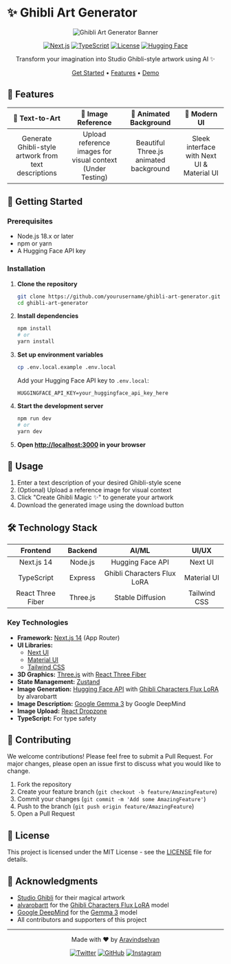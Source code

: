 # ✨ Ghibli Art Generator

<div align="center">

![Ghibli Art Generator Banner](https://raw.githubusercontent.com/Aravinds2006/ghibli-art-generator/main/public/banner.png)

[![Next.js](https://img.shields.io/badge/Next.js-14-black?logo=next.js)](https://nextjs.org/)
[![TypeScript](https://img.shields.io/badge/TypeScript-5.0-blue?logo=typescript)](https://www.typescriptlang.org/)
[![License](https://img.shields.io/badge/License-MIT-green.svg)](LICENSE)
[![Hugging Face](https://img.shields.io/badge/Hugging%20Face-API-orange?logo=huggingface)](https://huggingface.co/)

Transform your imagination into Studio Ghibli-style artwork using AI ✨

[Get Started](#getting-started) • [Features](#features) • [Demo](#demo)

</div>

## 🌟 Features

<div align="center">

| 🎨 Text-to-Art | 📸 Image Reference | 🌟 Animated Background | 🎯 Modern UI |
|:-------------:|:-----------------:|:-------------------:|:-----------:|
| Generate Ghibli-style artwork from text descriptions | Upload reference images for visual context (Under Testing) | Beautiful Three.js animated background | Sleek interface with Next UI & Material UI |

</div>

## 🚀 Getting Started

### Prerequisites

- Node.js 18.x or later
- npm or yarn
- A Hugging Face API key

### Installation

1. **Clone the repository**
   ```bash
   git clone https://github.com/yourusername/ghibli-art-generator.git
   cd ghibli-art-generator
   ```

2. **Install dependencies**
   ```bash
   npm install
   # or
   yarn install
   ```

3. **Set up environment variables**
   ```bash
   cp .env.local.example .env.local
   ```
   Add your Hugging Face API key to `.env.local`:
   ```
   HUGGINGFACE_API_KEY=your_huggingface_api_key_here
   ```

4. **Start the development server**
   ```bash
   npm run dev
   # or
   yarn dev
   ```

5. **Open [http://localhost:3000](http://localhost:3000) in your browser**

## 🎨 Usage

1. Enter a text description of your desired Ghibli-style scene
2. (Optional) Upload a reference image for visual context
3. Click "Create Ghibli Magic ✨" to generate your artwork
4. Download the generated image using the download button

## 🛠️ Technology Stack

<div align="center">

| Frontend | Backend | AI/ML | UI/UX |
|:--------:|:-------:|:-----:|:-----:|
| Next.js 14 | Node.js | Hugging Face API | Next UI |
| TypeScript | Express | Ghibli Characters Flux LoRA | Material UI |
| React Three Fiber | Three.js | Stable Diffusion | Tailwind CSS |

</div>

### Key Technologies

- **Framework:** [Next.js 14](https://nextjs.org/) (App Router)
- **UI Libraries:** 
  - [Next UI](https://nextui.org/)
  - [Material UI](https://mui.com/)
  - [Tailwind CSS](https://tailwindcss.com/)
- **3D Graphics:** [Three.js](https://threejs.org/) with [React Three Fiber](https://github.com/pmndrs/react-three-fiber)
- **State Management:** [Zustand](https://github.com/pmndrs/zustand)
- **Image Generation:** [Hugging Face API](https://huggingface.co/) with [Ghibli Characters Flux LoRA](https://huggingface.co/alvarobartt/ghibli-characters-flux-lora) by alvarobartt
- **Image Description:** [Google Gemma 3](https://huggingface.co/google/gemma-3-27b-it) by Google DeepMind
- **Image Upload:** [React Dropzone](https://react-dropzone.js.org/)
- **TypeScript:** For type safety

## 🤝 Contributing

We welcome contributions! Please feel free to submit a Pull Request. For major changes, please open an issue first to discuss what you would like to change.

1. Fork the repository
2. Create your feature branch (`git checkout -b feature/AmazingFeature`)
3. Commit your changes (`git commit -m 'Add some AmazingFeature'`)
4. Push to the branch (`git push origin feature/AmazingFeature`)
5. Open a Pull Request

## 📝 License

This project is licensed under the MIT License - see the [LICENSE](LICENSE) file for details.

## 🙏 Acknowledgments

- [Studio Ghibli](https://www.ghibli.jp/) for their magical artwork
- [alvarobartt](https://huggingface.co/alvarobartt) for the [Ghibli Characters Flux LoRA](https://huggingface.co/alvarobartt/ghibli-characters-flux-lora) model
- [Google DeepMind](https://deepmind.google/) for the [Gemma 3](https://huggingface.co/google/gemma-3-27b-it) model
- All contributors and supporters of this project

---

<div align="center">

Made with ❤️ by [Aravindselvan](https://github.com/Aravinds2006)

[![Twitter](https://img.shields.io/badge/Twitter-@Aravinds2006-blue?logo=twitter)](https://twitter.com/Aravinds2006)
[![GitHub](https://img.shields.io/badge/GitHub-Aravinds2006-black?logo=github)](https://github.com/Aravinds2006)
[![Instagram](https://img.shields.io/badge/Instagram-nova__trades-pink?logo=instagram)](https://instagram.com/nova__trades)

</div>
